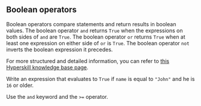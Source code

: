 ## Boolean operators

Boolean operators compare statements and return results in boolean values. The boolean 
operator `and` returns `True` when the expressions on both sides of `and` are `True`.
The boolean operator `or` returns `True` when at least one expression on either side 
of `or` is `True`. The boolean operator `not` inverts the boolean expression it precedes.  
  
For more structured and detailed information, you can refer to [this Hyperskill knowledge base page](https://hyperskill.org/learn/step/6025).

Write an expression that evaluates to `True` if `name` is equal to `"John"` and
he is `16` or older.  

<div class='hint'>Use the <code>and</code> keyword and the <code>>=</code> operator.</div>
